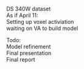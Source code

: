 DS 340W dataset <br />
As if April 11:<br />
Setting up voxel activiation <br />
waiting on VA to build model <br />

Todo: <br />
Model refinement <br />
Final presentation <br />
Final report 
